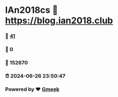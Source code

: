 # IAn2018cs :link: https://blog.ian2018.club 
### :page_facing_up: [41](https://blog.ian2018.club/tag.html) 
### :speech_balloon: 0 
### :hibiscus: 152670 
### :alarm_clock: 2024-06-26 23:50:47 
### Powered by :heart: [Gmeek](https://github.com/Meekdai/Gmeek)
